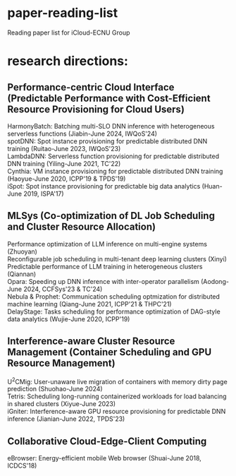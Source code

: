 # paper-reading-list
Reading paper list for iCloud-ECNU Group

# research directions:
## Performance-centric Cloud Interface (Predictable Performance with Cost-Efficient Resource Provisioning for Cloud Users)
HarmonyBatch: Batching multi-SLO DNN inference with heterogeneous serverless functions (Jiabin-June 2024, IWQoS'24)  
spotDNN: Spot instance provisioning for predictable distributed DNN training (Ruitao-June 2023, IWQoS'23)  
LambdaDNN: Serverless function provisioning for predictable distributed DNN training (Yiling-June 2021, TC'22)  
Cynthia: VM instance provisioning for predictable distributed DNN training (Haoyue-June 2020, ICPP'19 & TPDS'19)  
iSpot: Spot instance provisioning for predictable big data analytics (Huan-June 2019, ISPA'17)  

## MLSys (Co-optimization of DL Job Scheduling and Cluster Resource Allocation)
Performance optimization of LLM inference on multi-engine systems (Zhuoyan)  
Reconfigurable job scheduling in multi-tenant deep learning clusters (Xinyi)  
Predictable performance of LLM training in heterogeneous clusters (Qiannan)  
Opara: Speeding up DNN inference with inter-operator parallelism (Aodong-June 2024, CCFSys'23 & TC'24)  
Nebula & Prophet: Communication scheduling optmization for distributed machine learning (Qiang-June 2021, ICPP'21 & THPC'21)  
DelayStage: Tasks scheduling for performance optimization of DAG-style data analytics (Wujie-June 2020, ICPP'19)

## Interference-aware Cluster Resource Management (Container Scheduling and GPU Resource Management)
U<sup>2</sup>CMig: User-unaware live migration of containers with memory dirty page prediction (Shuohao-June 2024)  
Tetris: Scheduling long-running containerized workloads for load balancing in shared clusters (Xiyue-June 2023)  
iGniter: Interference-aware GPU resource provisioning for predictable DNN inference (Jianian-June 2022, TPDS'23)  

## Collaborative Cloud-Edge-Client Computing
eBrowser: Energy-efficient mobile Web browser (Shuai-June 2018, ICDCS'18)
